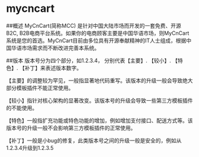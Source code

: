 # mycncart

##概述
MyCnCart(简称MCC) 是针对中国大陆市场而开发的一套免费、开源B2C, B2B电商平台系统。如果你的电商顾客主要是中国华语市场，则MyCnCart系统是您的首选。MyCnCart目前由多位具有开源奉献精神的IT人士组成，根据中国华语市场需求而不断改进完善本系统。

##版本
版本号分为四个部分，如1.2.3.4， 分别代表【主要】. 【较小】. 【特色】. 【补丁】来表述版本数字。

【主要】的调整较为罕见，一般指显著地代码重写。该版本的升级一般会导致绝大部分模板插件不能正常使用。

【较小】指针对核心架构的显著改变。该版本号的升级会导致一些第三方模板插件的不能使用。

【特色】一般指扩充功能或特色功能的增加，例如增加支付接口、配送方式等。该版本号的升级一般不会影响第三方模板插件的正常使用。

【补丁】一般是小bug的修复，此类版本号之间的升级一般是安全的，例如从1.2.3.4升级到1.2.3.5
